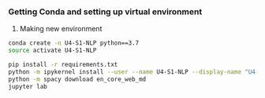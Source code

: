 ### Getting Conda and setting up virtual environment

1. Making new environment

```bash
conda create -n U4-S1-NLP python==3.7
source activate U4-S1-NLP

pip install -r requirements.txt
python -m ipykernel install --user --name U4-S1-NLP --display-name "U4-S1-NLP (Python3)"  # add an Ipython Kernel reference to your conda environment, so we can use it from JupyterLab.  => This will add a json object to an ipython file, so JupterLab will know that it can use this isolated instance of Python when running interactive notebooks.
python -m spacy download en_core_web_md
jupyter lab





```